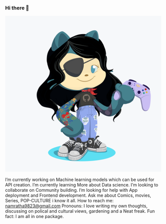 ### Hi there 👋


![Octocat](octocat-small.png)


 I’m currently working on Machine learning models which can be used for API creation.
 I’m currently learning More about Data science.
 I’m looking to collaborate on Community building.
 I’m looking for help with App deployment and Frontend development.
 Ask me about Comics, movies, Series, POP-CULTURE i know it all.
 How to reach me: namratha9823@gmail.com
 Pronouns: I love writing my own thoughts, discussing on polical and cultural views, gardening and a Neat freak.
 Fun fact: I am  all in one package.

<!--
**Namrathalb/Namrathalb** is a ✨ _special_ ✨ repository because its `README.md` (this file) appears on your GitHub profile.


Here are some ideas to get you started:



-->
